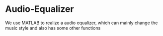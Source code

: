 # Audio-Equalizer
We use MATLAB to realize a audio equalizer, which can mainly change the music style and also has some other functions
